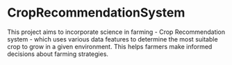 # CropRecommendationSystem

This project aims to incorporate science in farming - Crop
Recommendation system - which uses various data features to
determine the most suitable crop to grow in a given
environment. This helps farmers make informed decisions
about farming strategies.
